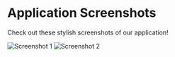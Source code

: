 # Application Screenshots

Check out these stylish screenshots of our application!

![Screenshot 1](screenshots/Screenshot_1.png)
![Screenshot 2](screenshots/Screenshot_2.png)
